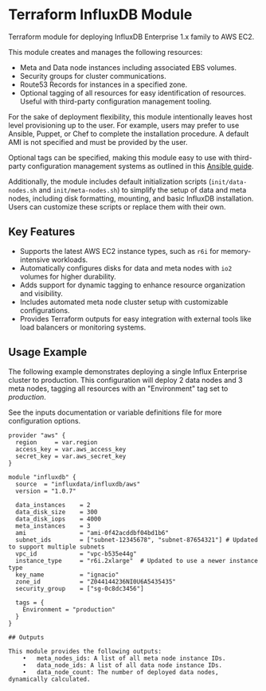 # Terraform InfluxDB Module

Terraform module for deploying InfluxDB Enterprise 1.x family to AWS EC2.

This module creates and manages the following resources:

* Meta and Data node instances including associated EBS volumes.
* Security groups for cluster communications.
* Route53 Records for instances in a specified zone.
* Optional tagging of all resources for easy identification of resources. Useful with third-party configuration management tooling.

For the sake of deployment flexibility, this module intentionally leaves host level provisioning up to the user. For example, users may prefer to use Ansible, Puppet, or Chef to complete the installation procedure. A default AMI is not specified and must be provided by the user.

Optional tags can be specified, making this module easy to use with third-party configuration management systems as outlined in this [Ansible guide](http://docs.ansible.com/ansible/latest/intro_dynamic_inventory.html#example-aws-ec2-external-inventory-script).

Additionally, the module includes default initialization scripts (`init/data-nodes.sh` and `init/meta-nodes.sh`) to simplify the setup of data and meta nodes, including disk formatting, mounting, and basic InfluxDB installation. Users can customize these scripts or replace them with their own.

## Key Features

- Supports the latest AWS EC2 instance types, such as `r6i` for memory-intensive workloads.
- Automatically configures disks for data and meta nodes with `io2` volumes for higher durability.
- Adds support for dynamic tagging to enhance resource organization and visibility.
- Includes automated meta node cluster setup with customizable configurations.
- Provides Terraform outputs for easy integration with external tools like load balancers or monitoring systems.

## Usage Example

The following example demonstrates deploying a single Influx Enterprise cluster to production. This configuration will deploy 2 data nodes and 3 meta nodes, tagging all resources with an "Environment" tag set to _production_.

See the inputs documentation or variable definitions file for more configuration options.

```hcl
provider "aws" {
  region     = var.region
  access_key = var.aws_access_key
  secret_key = var.aws_secret_key
}

module "influxdb" {
  source  = "influxdata/influxdb/aws"
  version = "1.0.7"

  data_instances    = 2
  data_disk_size    = 300
  data_disk_iops    = 4000
  meta_instances    = 3
  ami               = "ami-0f42acddbf04bd1b6"
  subnet_ids        = ["subnet-12345678", "subnet-87654321"] # Updated to support multiple subnets
  vpc_id            = "vpc-b535e44g"
  instance_type     = "r6i.2xlarge"  # Updated to use a newer instance type
  key_name          = "ignacio"
  zone_id           = "Z044144236NI0U6A5435435"
  security_group    = ["sg-0c8dc3456"]

  tags = {
    Environment = "production"
  }
}

## Outputs

This module provides the following outputs:
	•	meta_nodes_ids: A list of all meta node instance IDs.
	•	data_node_ids: A list of all data node instance IDs.
	•	data_node_count: The number of deployed data nodes, dynamically calculated.